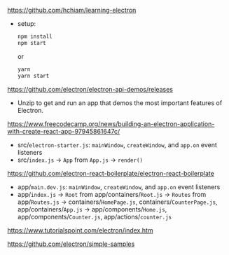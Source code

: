 https://github.com/hchiam/learning-electron

* setup:

  ```bash
  npm install
  npm start
  ```

  or

  ```bash
  yarn
  yarn start
  ```

https://github.com/electron/electron-api-demos/releases

* Unzip to get and run an app that demos the most important features of Electron.

https://www.freecodecamp.org/news/building-an-electron-application-with-create-react-app-97945861647c/

* src/`electron-starter.js`: `mainWindow`, `createWindow`, and `app.on` event listeners
* src/`index.js` -> `App` from `App.js` -> `render()`

https://github.com/electron-react-boilerplate/electron-react-boilerplate

* app/`main.dev.js`: `mainWindow`, `createWindow`, and `app.on` event listeners
* app/`index.js` -> `Root` from app/containers/`Root.js` -> `Routes` from app/`Routes.js` -> containers/`HomePage.js`, containers/`CounterPage.js`, app/containers/`App.js` -> app/components/`Home.js`, app/components/`Counter.js`, app/actions/`counter.js`

https://www.tutorialspoint.com/electron/index.htm

https://github.com/electron/simple-samples

